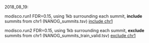 2018_08_19:

modisco.run1
    FDR=0.15, using 1kb surrounding each summit, **include** summits from chr1 (NANOG_summits.tsv)
    [include chr1](modisco.run1/tfmodisco-visualization-NANOG-H1-hESC-ENCSR000BMT.ipynb)

modisco.run2
    FDR=0.15, using 1kb surrounding each summit, **exclude** summits from chr1 (NANOG_summits_train_valid.tsv)
    [exclude chr1](modisco.run2/tfmodisco-visualization-NANOG-H1-hESC-ENCSR000BMT.ipynb)
